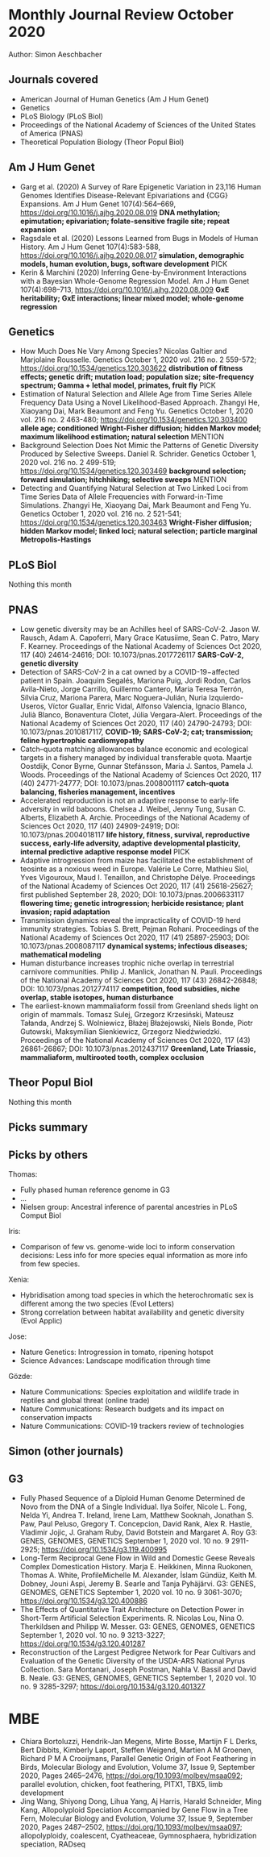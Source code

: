# Monthly Journal Review October 2020

Author: Simon Aeschbacher

## Journals covered
- American Journal of Human Genetics (Am J Hum Genet)
- Genetics
- PLoS Biology (PLoS Biol)
- Proceedings of the National Academy of Sciences of the United States of America (PNAS)
- Theoretical Population Biology (Theor Popul Biol)

## Am J Hum Genet
- Garg et al. (2020) A Survey of Rare Epigenetic Variation in 23,116 Human Genomes Identifies Disease-Relevant Epivariations and {CGG} Expansions. Am J Hum Genet 107(4):564–669, https://doi.org/10.1016/j.ajhg.2020.08.019 **DNA methylation; epimutation; epivariation; folate-sensitive fragile site; repeat expansion**
- Ragsdale et al. (2020) Lessons Learned from Bugs in Models of Human History. Am J Hum Genet 107(4):583-588, https://doi.org/10.1016/j.ajhg.2020.08.017 **simulation, demographic models, human evolution, bugs, software development** PICK
- Kerin & Marchini (2020) Inferring Gene-by-Environment Interactions with a Bayesian Whole-Genome Regression Model. Am J Hum Genet 107(4):698–713, https://doi.org/10.1016/j.ajhg.2020.08.009 **GxE heritability; GxE interactions; linear mixed model; whole-genome regression**


## Genetics
- How Much Does Ne Vary Among Species? Nicolas Galtier and Marjolaine Rousselle. Genetics October 1, 2020 vol. 216 no. 2 559-572; https://doi.org/10.1534/genetics.120.303622 **distribution of fitness effects; genetic drift; mutation load; population size; site-frequency spectrum; Gamma + lethal model, primates, fruit fly** PICK
- Estimation of Natural Selection and Allele Age from Time Series Allele Frequency Data Using a Novel Likelihood-Based Approach. Zhangyi He, Xiaoyang Dai, Mark Beaumont and Feng Yu. Genetics October 1, 2020 vol. 216 no. 2 463-480; https://doi.org/10.1534/genetics.120.303400 **allele age; conditioned Wright-Fisher diffusion; hidden Markov model; maximum likelihood estimation; natural selection** MENTION
- Background Selection Does Not Mimic the Patterns of Genetic Diversity Produced by Selective Sweeps. Daniel R. Schrider. Genetics October 1, 2020 vol. 216 no. 2 499-519; https://doi.org/10.1534/genetics.120.303469 **background selection; forward simulation; hitchhiking; selective sweeps** MENTION
- Detecting and Quantifying Natural Selection at Two Linked Loci from Time Series Data of Allele Frequencies with Forward-in-Time Simulations. Zhangyi He, Xiaoyang Dai, Mark Beaumont and Feng Yu. Genetics October 1, 2020 vol. 216 no. 2 521-541; https://doi.org/10.1534/genetics.120.303463 **Wright-Fisher diffusion; hidden Markov model; linked loci; natural selection; particle marginal Metropolis-Hastings**


## PLoS Biol
Nothing this month

## PNAS
- Low genetic diversity may be an Achilles heel of SARS-CoV-2. Jason W. Rausch, Adam A. Capoferri, Mary Grace Katusiime, Sean C. Patro, Mary F. Kearney. Proceedings of the National Academy of Sciences Oct 2020, 117 (40) 24614-24616; DOI: 10.1073/pnas.2017726117 **SARS-CoV-2, genetic diversity**
- Detection of SARS-CoV-2 in a cat owned by a COVID-19−affected patient in Spain. Joaquim Segalés, Mariona Puig, Jordi Rodon, Carlos Avila-Nieto, Jorge Carrillo, Guillermo Cantero, Maria Teresa Terrón, Sílvia Cruz, Mariona Parera, Marc Noguera-Julián, Nuria Izquierdo-Useros, Víctor Guallar, Enric Vidal, Alfonso Valencia, Ignacio Blanco, Julià Blanco, Bonaventura Clotet, Júlia Vergara-Alert. Proceedings of the National Academy of Sciences Oct 2020, 117 (40) 24790-24793; DOI: 10.1073/pnas.2010817117, **COVID-19; SARS-CoV-2; cat; transmission; feline hypertrophic cardiomyopathy**
- Catch–quota matching allowances balance economic and ecological targets in a fishery managed by individual transferable quota. Maartje Oostdijk, Conor Byrne, Gunnar Stefánsson, Maria J. Santos, Pamela J. Woods. Proceedings of the National Academy of Sciences Oct 2020, 117 (40) 24771-24777; DOI: 10.1073/pnas.2008001117 **catch-quota balancing, fisheries management, incentives**
- Accelerated reproduction is not an adaptive response to early-life adversity in wild baboons. Chelsea J. Weibel, Jenny Tung, Susan C. Alberts, Elizabeth A. Archie. Proceedings of the National Academy of Sciences Oct 2020, 117 (40) 24909-24919; DOI: 10.1073/pnas.2004018117 **life history, fitness, survival, reproductive success, early-life adversity, adaptive developmental plasticity, internal predictive adaptive response model** PICK
- Adaptive introgression from maize has facilitated the establishment of teosinte as a noxious weed in Europe. Valérie Le Corre, Mathieu Siol, Yves Vigouroux, Maud I. Tenaillon, and Christophe Délye. Proceedings of the National Academy of Sciences Oct 2020, 117 (41) 25618-25627; first published September 28, 2020; DOI: 10.1073/pnas.2006633117 **flowering time; genetic introgression; herbicide resistance; plant invasion; rapid adaptation**
- Transmission dynamics reveal the impracticality of COVID-19 herd immunity strategies. Tobias S. Brett, Pejman Rohani. Proceedings of the National Academy of Sciences Oct 2020, 117 (41) 25897-25903; DOI: 10.1073/pnas.2008087117 **dynamical systems; infectious diseases; mathematical modeling**
- Human disturbance increases trophic niche overlap in terrestrial carnivore communities. Philip J. Manlick, Jonathan N. Pauli. Proceedings of the National Academy of Sciences Oct 2020, 117 (43) 26842-26848; DOI: 10.1073/pnas.2012774117 **competition, food subsidies, niche overlap, stable isotopes, human disturbance**
- The earliest-known mammaliaform fossil from Greenland sheds light on origin of mammals. Tomasz Sulej, Grzegorz Krzesiński, Mateusz Tałanda, Andrzej S. Wolniewicz, Błażej Błażejowski, Niels Bonde, Piotr Gutowski, Maksymilian Sienkiewicz, Grzegorz Niedźwiedzki. Proceedings of the National Academy of Sciences Oct 2020, 117 (43) 26861-26867; DOI: 10.1073/pnas.2012437117 **Greenland, Late Triassic, mammaliaform, multirooted tooth, complex occlusion**


## Theor Popul Biol
Nothing this month


## Picks summary

## Picks by others

Thomas:
- Fully phased human reference genome in G3
- ...
- Nielsen group: Ancestral inference of parental ancestries in PLoS Comput Biol

Iris:
- Comparison of few vs. genome-wide loci to inform conservation decisions: Less info for more species equal information as more info from few species.

Xenia:
- Hybridisation among toad species in which the heterochromatic sex is different among the two species (Evol Letters)
- Strong correlation between habitat availability and genetic diversity (Evol Applic)

Jose:
- Nature Genetics: Introgression in tomato, ripening hotspot
- Science Advances: Landscape modification through time

Gözde:
- Nature Communications: Species exploitation and wildlife trade in reptiles and global threat (online trade)
- Nature Communications: Research budgets and its impact on conservation impacts
- Nature Communications: COVID-19 trackers review of technologies

## Simon (other journals)

## G3
- Fully Phased Sequence of a Diploid Human Genome Determined de Novo from the DNA of a Single Individual. llya Soifer, Nicole L. Fong, Nelda Yi, Andrea T. Ireland, Irene Lam, Matthew Sooknah, Jonathan S. Paw, Paul Peluso, Gregory T. Concepcion, David Rank, Alex R. Hastie, Vladimir Jojic, J. Graham Ruby, David Botstein and Margaret A. Roy G3: GENES, GENOMES, GENETICS September 1, 2020 vol. 10 no. 9 2911-2925; https://doi.org/10.1534/g3.119.400995
- Long-Term Reciprocal Gene Flow in Wild and Domestic Geese Reveals Complex Domestication History. Marja E. Heikkinen, Minna Ruokonen, Thomas A. White, ProfileMichelle M. Alexander, İslam Gündüz, Keith M. Dobney, Jouni Aspi, Jeremy B. Searle and Tanja Pyhäjärvi. G3: GENES, GENOMES, GENETICS September 1, 2020 vol. 10 no. 9 3061-3070; https://doi.org/10.1534/g3.120.400886
- The Effects of Quantitative Trait Architecture on Detection Power in Short-Term Artificial Selection Experiments. R. Nicolas Lou, Nina O. Therkildsen and Philipp W. Messer. G3: GENES, GENOMES, GENETICS September 1, 2020 vol. 10 no. 9 3213-3227; https://doi.org/10.1534/g3.120.401287
- Reconstruction of the Largest Pedigree Network for Pear Cultivars and Evaluation of the Genetic Diversity of the USDA-ARS National Pyrus Collection. Sara Montanari, Joseph Postman, Nahla V. Bassil and David B. Neale. G3: GENES, GENOMES, GENETICS September 1, 2020 vol. 10 no. 9 3285-3297; https://doi.org/10.1534/g3.120.401327

# MBE
- Chiara Bortoluzzi, Hendrik-Jan Megens, Mirte Bosse, Martijn F L Derks, Bert Dibbits, Kimberly Laport, Steffen Weigend, Martien A M Groenen, Richard P M A Crooijmans, Parallel Genetic Origin of Foot Feathering in Birds, Molecular Biology and Evolution, Volume 37, Issue 9, September 2020, Pages 2465–2476, https://doi.org/10.1093/molbev/msaa092; parallel evolution, chicken, foot feathering, PITX1, TBX5, limb development
- Jing Wang, Shiyong Dong, Lihua Yang, Aj Harris, Harald Schneider, Ming Kang, Allopolyploid Speciation Accompanied by Gene Flow in a Tree Fern, Molecular Biology and Evolution, Volume 37, Issue 9, September 2020, Pages 2487–2502, https://doi.org/10.1093/molbev/msaa097; allopolyploidy, coalescent, Cyatheaceae, Gymnosphaera, hybridization speciation, RADseq


